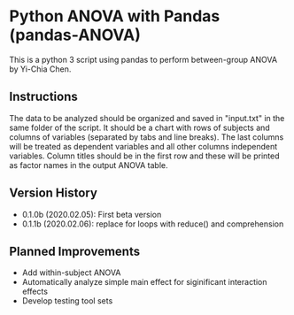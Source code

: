 # Python ANOVA with Pandas (pandas-ANOVA)

This is a python 3 script using pandas to perform between-group ANOVA by Yi-Chia Chen.

## Instructions
The data to be analyzed should be organized and saved in "input.txt" in the same folder of the script. It should be a chart with rows of subjects and columns of variables (separated by tabs and line breaks). The last columns will be treated as dependent variables and all other columns independent variables. Column titles should be in the first row and these will be printed as factor names in the output ANOVA table.

## Version History
- 0.1.0b (2020.02.05): First beta version
- 0.1.1b (2020.02.06): replace for loops with reduce() and comprehension

## Planned Improvements
- Add within-subject ANOVA
- Automatically analyze simple main effect for siginificant interaction effects
- Develop testing tool sets
